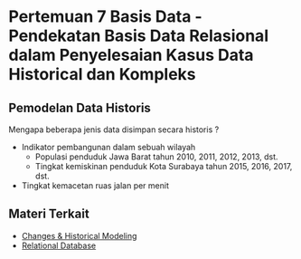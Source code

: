 # Pertemuan 7 Basis Data - Pendekatan Basis Data Relasional dalam Penyelesaian Kasus Data Historical dan Kompleks

## Pemodelan Data Historis

Mengapa beberapa jenis data disimpan secara historis ?
- Indikator pembangunan dalam sebuah wilayah
  - Populasi penduduk Jawa Barat tahun 2010, 2011, 2012, 2013, dst.
  - Tingkat kemiskinan penduduk Kota Surabaya tahun 2015, 2016, 2017, dst. 
- Tingkat kemacetan ruas jalan per menit

## Materi Terkait
- [Changes & Historical Modeling](https://sqldatabasetutorials.com/sql-db-section/changes-historical-modeling/)
- [Relational Database](https://sqldatabasetutorials.com/sql-db/relational-database/)
